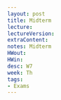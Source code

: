 ```yaml
---
layout: post
title: Midterm
lecture:
lectureVersion:
extraContent:
notes: Midterm
HWout: 
HWin: 
desc: W7
week: Th
tags:
- Exams
---
```

